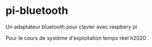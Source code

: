# pi-bluetooth
Un adaptateur bluetooth pour clavier avec raspbery pi

Pour le cours de système d'exploitation temps réel h2020
